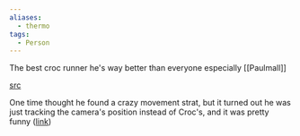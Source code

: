 ```yaml
---
aliases:
  - thermo
tags:
  - Person
---
```

The best croc runner he's way better than everyone especially [[Paulmall]]

[src](https://www.speedrun.com/users/Thermospore)

One time thought he found a crazy movement strat, but it turned out he was just tracking the camera's position instead of Croc's, and it was pretty funny ([link](https://discord.com/channels/313375426112389123/408694062862958592/478840434567938049))